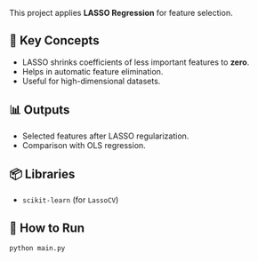 
This project applies **LASSO Regression** for feature selection.

## 🔹 Key Concepts
- LASSO shrinks coefficients of less important features to **zero**.
- Helps in automatic feature elimination.
- Useful for high-dimensional datasets.

## 📊 Outputs
- Selected features after LASSO regularization.
- Comparison with OLS regression.

## 📦 Libraries
- `scikit-learn` (for `LassoCV`)

## 🚀 How to Run
```bash
python main.py
